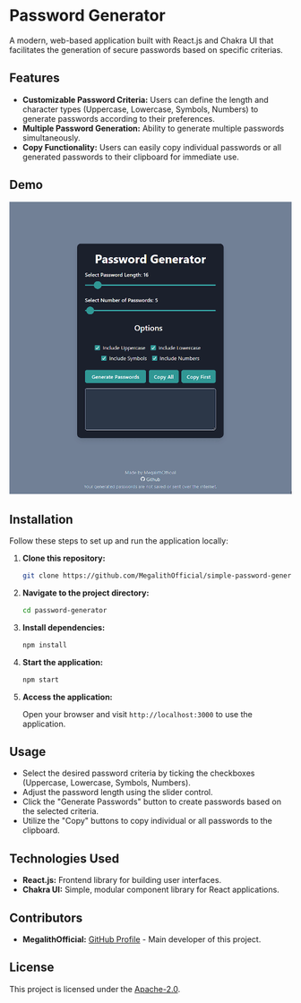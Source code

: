 # Password Generator

A modern, web-based application built with React.js and Chakra UI that facilitates the generation of secure passwords based on specific criterias.

## Features

- **Customizable Password Criteria:** Users can define the length and character types (Uppercase, Lowercase, Symbols, Numbers) to generate passwords according to their preferences.
- **Multiple Password Generation:** Ability to generate multiple passwords simultaneously.
- **Copy Functionality:** Users can easily copy individual passwords or all generated passwords to their clipboard for immediate use.

## Demo

<p align="center">
 <img src="https://github.com/MegalithOfficial/simple-password-generator/blob/master/demo.gif">
</p>

## Installation

Follow these steps to set up and run the application locally:

1. **Clone this repository:**

   ```bash
   git clone https://github.com/MegalithOfficial/simple-password-generator.git
   ```

2. **Navigate to the project directory:**

   ```bash
   cd password-generator
   ```

3. **Install dependencies:**

   ```bash
   npm install
   ```

4. **Start the application:**

   ```bash
   npm start
   ```

5. **Access the application:**

   Open your browser and visit `http://localhost:3000` to use the application.

## Usage

- Select the desired password criteria by ticking the checkboxes (Uppercase, Lowercase, Symbols, Numbers).
- Adjust the password length using the slider control.
- Click the "Generate Passwords" button to create passwords based on the selected criteria.
- Utilize the "Copy" buttons to copy individual or all passwords to the clipboard.

## Technologies Used

- **React.js:** Frontend library for building user interfaces.
- **Chakra UI:** Simple, modular component library for React applications.

## Contributors

- **MegalithOfficial:** [GitHub Profile](link-to-your-profile) - Main developer of this project.

## License

This project is licensed under the [Apache-2.0](LICENSE).